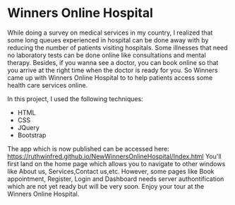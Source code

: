 # Winners Online Hospital
While doing a survey on medical services in my country, I realized that some long queues experienced in hospital can be done away with by reducing the number of patients visiting hospitals. Some illnesses that need no laboratory tests can be done online like consultations and mental therapy. Besides, if you wanna see a doctor, you can book online so that you arrive at the right time when the doctor is ready for you. So Winners came up with Winners Online Hospital to to help patients access some health care services online.

In this project, I used the following techniques:

* HTML
* CSS
* JQuery
* Bootstrap

The app which is now published can be accessed here: https://ruthwinfred.github.io/NewWinnersOnlineHospital/Index.html
You'll first land on the home page which allows you to navigate to other windows like About us, Services,Contact us,etc. However, some pages like Book appointment, Register, Login and Dashboard needs server authontification which are not yet ready but will be very soon. Enjoy your tour at the Winners Online Hospital. 



